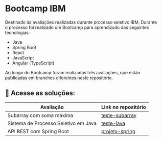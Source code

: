 # Bootcamp IBM


Destinado às avaliações realizadas durante processo seletivo IBM. Durante o processo foi realizado um Bootcamp para aprendizado das seguintes tecnologias: 
- Java
- Spring Boot 
- React
- JavaScript
- Angular (TypeScript)

Ao longo do Bootcamp foram realizadas três avaliações, que estão publicadas em branches diferentes neste repositório.

## 📍 Acesse as soluções:

| Avaliação | Link no repositório |
|-------|---------|
Subarray com soma máxima | [teste-subarray](https://github.com/lizsts/bootcamp-ibm/tree/teste-subarray)
Sistema de Processo Seletivo em Java | [teste-java](https://github.com/lizsts/bootcamp-ibm/tree/teste-java)
API REST com Spring Boot | [projeto-spring](https://github.com/lizsts/bootcamp-ibm/tree/projeto-spring)
